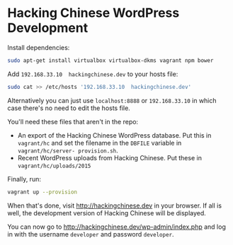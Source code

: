 Hacking Chinese WordPress Development
=====================================

Install dependencies:

```bash
sudo apt-get install virtualbox virtualbox-dkms vagrant npm bower
```

Add `192.168.33.10  hackingchinese.dev` to your hosts file:

```bash
sudo cat >> /etc/hosts '192.168.33.10  hackingchinese.dev'
```

Alternatively you can just use `localhost:8888` or `192.168.33.10` in which case
there's no need to edit the hosts file.

You'll need these files that aren't in the repo:

 - An export of the Hacking Chinese WordPress database. Put this in `vagrant/hc`
 and set the filename in the `DBFILE` variable in `vagrant/hc/server-
 provision.sh`.
 - Recent WordPress uploads from Hacking Chinese. Put these in
 `vagrant/hc/uploads/2015`

Finally, run:

```bash
vagrant up --provision
```

When that's done, visit http://hackingchinese.dev in your browser. If all is
well, the development version of Hacking Chinese will be displayed.

You can now go to http://hackingchinese.dev/wp-admin/index.php and log in with
the username `developer` and password `developer`.
